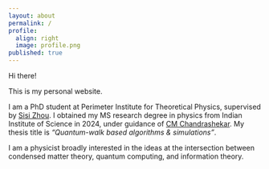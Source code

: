 ```yaml
---
layout: about
permalink: /
profile:
  align: right
  image: profile.png
published: true
---
```


Hi there! 

This is my personal website. 

I am a PhD student at Perimeter Institute for Theoretical Physics, supervised by [Sisi Zhou](https://sisi-zhou.github.io/). I obtained my MS research degree in physics from Indian Institute of Science in 2024, under guidance of [CM Chandrashekar](http://iap.iisc.ac.in/~chandracm/). My thesis title is <i>“Quantum-walk based algorithms & simulations”</i>.

I am a physicist broadly interested in the ideas at the intersection between condensed matter theory, quantum computing, and information theory. 
